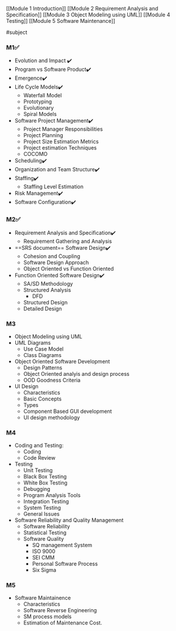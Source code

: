 [[Module 1 Introduction]]
[[Module 2 Requirement Analysis and Specification]]
[[Module 3 Object Modeling using UML]]
[[Module 4 Testing]]
[[Module 5 Software Maintenance]]

#subject

### M1✅
* Evolution and Impact ✔️
* Program vs Software Product✔️
* Emergence✔️
* Life Cycle Models✔️
	* Waterfall Model
	* Prototyping
	* Evolutionary
	* Spiral Models
* Software Project Management✔️
	* Project Manager Responsibilities
	* Project Planning
	* Project Size Estimation Metrics
	* Project estimation Techniques
	* COCOMO
* Scheduling✔️
* Organization and Team Structure✔️
* Staffing✔️
	* Staffing Level Estimation
* Risk Management✔️
* Software Configuration✔️

### M2✅
* Requirement Analysis and Specification✔️
	* Requirement Gathering and Analysis
* ==SRS document== Software Design✔️
	* Cohesion and Coupling
	* Software Design Approach
	* Object Oriented vs Function Oriented
* Function Oriented Software Design✔️
	* SA/SD Methodology
	* Structured Analysis
		* DFD
	* Structured Design
	* Detailed Design

### M3
* Object Modeling using UML
* UML Diagrams
	* Use Case Model
	* Class Diagrams
* Object Oriented Software Development
	* Design Patterns
	* Object Oriented analyis and design process
	* OOD Goodness Criteria
* UI Design
	* Characteristics
	* Basic Concepts
	* Types
	* Component Based GUI development
	* UI design methodology

### M4
* Coding and Testing:
	* Coding
	* Code Review
* Testing
	* Unit Testing
	* Black Box Testing
	* White Box Testing
	* Debugging
	* Program Analysis Tools
	* Integration Testing
	* System Testing
	* General Issues
* Software Reliability and Quality Management
	* Software Reliability
	* Statistical Testing
	* Software Quality
		* SQ management System
		* ISO 9000
		* SEI CMM
		* Personal Software Process
		* Six Sigma

### M5
* Software Maintainence
	* Characteristics
	* Software Reverse Engineering
	* SM process models
	* Estimation of Maintenance Cost.